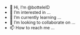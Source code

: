 - 👋 Hi, I’m @botteleID
- 👀 I’m interested in ...
- 🌱 I’m currently learning ...
- 💞️ I’m looking to collaborate on ...
- 📫 How to reach me ...

<!---
botteleID/botteleID is a ✨ special ✨ repository because its `README.md` (this file) appears on your GitHub profile.
You can click the Preview link to take a look at your changes.
--->
